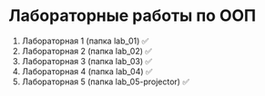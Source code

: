 # Лабораторные работы по ООП

1. Лабораторная 1 (папка lab_01) :white_check_mark:
2. Лабораторная 2 (папка lab_02) :white_check_mark:
3. Лабораторная 3 (папка lab_03) :white_check_mark: 
4. Лабораторная 4 (папка lab_04) :white_check_mark: 
5. Лабораторная 5 (папка lab_05-projector) :white_check_mark: 
